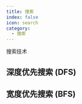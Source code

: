 ```yaml
---
title: 搜索
index: false
icon: search
category:
  - 搜索
---
```


搜索技术

<!-- more -->

## 深度优先搜索 (DFS)















## 宽度优先搜索 (BFS)

